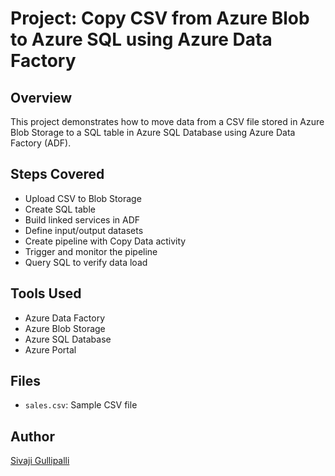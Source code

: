 # Project: Copy CSV from Azure Blob to Azure SQL using Azure Data Factory

## Overview
This project demonstrates how to move data from a CSV file stored in Azure Blob Storage to a SQL table in Azure SQL Database using Azure Data Factory (ADF).

## Steps Covered
- Upload CSV to Blob Storage
- Create SQL table
- Build linked services in ADF
- Define input/output datasets
- Create pipeline with Copy Data activity
- Trigger and monitor the pipeline
- Query SQL to verify data load

## Tools Used
- Azure Data Factory
- Azure Blob Storage
- Azure SQL Database
- Azure Portal

##  Files
- `sales.csv`: Sample CSV file

##  Author
[Sivaji Gullipalli](https://www.linkedin.com/in/sivajibackenddeveloper/)

